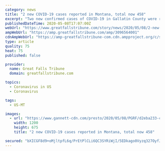 ```yaml
---
category: news
title: "2 new COVID-19 cases reported in Montana, total now 458"
excerpt: "Two new confirmed cases of COVID-19 in Gallatin County were reported early Friday, bringing the state’s total to 458 after four days of no new reports."
publishedDateTime: 2020-05-08T17:07:00Z
webUrl: "https://www.greatfallstribune.com/story/news/2020/05/08/2-new-covid-19-cases-reported-montana-total-now-458/3096564001/"
ampWebUrl: "https://amp.greatfallstribune.com/amp/3096564001"
cdnAmpWebUrl: "https://amp-greatfallstribune-com.cdn.ampproject.org/c/s/amp.greatfallstribune.com/amp/3096564001"
type: article
quality: 75
heat: 75
published: false

provider:
  name: Great Falls Tribune
  domain: greatfallstribune.com

topics:
  - Coronavirus in US
  - Coronavirus

tags:
  - US-MT

images:
  - url: "https://www.gannett-cdn.com/presto/2020/05/08/PGRF/d2eba233-c9a9-49a6-8b2c-a9fe9aa6dcbd-covidfriday.PNG?auto=webp&crop=1537,865,x182,y0&format=pjpg&width=1200"
    width: 1200
    height: 675
    title: "2 new COVID-19 cases reported in Montana, total now 458"

secured: "bXICGF8d9+oMjltpfL6q/PrEtPlCLi6QC3SYRiWjI/5EDkago0Vyzq327OyfJ3zExP9eyC6x5UIrbwc5Y3iefwUJBFQefu67D8IpgwMaMOuc39If3gvXyTcDa7DqlKhQTdZ0k3tBsHGxlfiC2yeaimwRXDSsc1J2PpGPNYepz0u/v3jgre8ECY+EAZHKVF5AeW/YS7XE3sNUBV+J9DBdjKEybzSLh9Hu1XRtuFMyLv6ZE1iTmh6FfU+4pe8bwBKmxogfOA+CUuZkVHX/J+veocXWb/hDFm3LMN2roAVEvv0f4CQBl4lMHbHgnnFe2yt+25hVXy9gsEATThynY+i/RbnG+UqEU2l6n1/tHb7lTSmtatn3CqDYuNMHElyl9rK9kxyQxiJh9oYTvDxmoprxTtZTeUFffhzV6QIcjW6e/n/ZlrPNXIv/dy7xzB/ekkN5Pvc+JJYwdgl6XiiRG9se+ZH0Ca4HaubI5UKqfXieBZg=;hY4X2yrNNG2itNQjR2KYoQ=="
---
```


